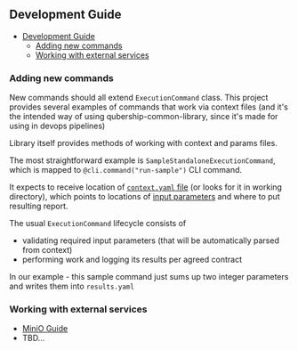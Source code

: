 ## Development Guide

<!-- TOC -->
  * [Development Guide](#development-guide)
    * [Adding new commands](#adding-new-commands)
    * [Working with external services](#working-with-external-services)
<!-- TOC -->


### Adding new commands

New commands should all extend `ExecutionCommand` class. This project provides several examples of commands that work via context files (and it's the intended way of using qubership-common-library, since it's made for using in devops pipelines)

Library itself provides methods of working with context and params files.

The most straightforward example is `SampleStandaloneExecutionCommand`, which is mapped to `@cli.command("run-sample")` CLI command.

It expects to receive location of [`context.yaml` file](../tests/data/context.yaml) (or looks for it in working directory), which points to locations of [input parameters](../tests/data/params.yaml) and where to put resulting report.

The usual `ExecutionCommand` lifecycle consists of
- validating required input parameters (that will be automatically parsed from context)
- performing work and logging its results per agreed contract
 
In our example - this sample command just sums up two integer parameters and writes them into `results.yaml`


### Working with external services
- [MiniO Guide](../docs/minio.md)
- TBD...
